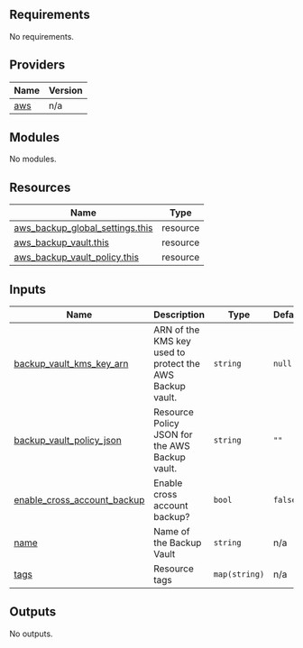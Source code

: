 <!-- BEGIN_TF_DOCS -->
## Requirements

No requirements.

## Providers

| Name | Version |
|------|---------|
| <a name="provider_aws"></a> [aws](#provider\_aws) | n/a |

## Modules

No modules.

## Resources

| Name | Type |
|------|------|
| [aws_backup_global_settings.this](https://registry.terraform.io/providers/hashicorp/aws/latest/docs/resources/backup_global_settings) | resource |
| [aws_backup_vault.this](https://registry.terraform.io/providers/hashicorp/aws/latest/docs/resources/backup_vault) | resource |
| [aws_backup_vault_policy.this](https://registry.terraform.io/providers/hashicorp/aws/latest/docs/resources/backup_vault_policy) | resource |

## Inputs

| Name | Description | Type | Default | Required |
|------|-------------|------|---------|:--------:|
| <a name="input_backup_vault_kms_key_arn"></a> [backup\_vault\_kms\_key\_arn](#input\_backup\_vault\_kms\_key\_arn) | ARN of the KMS key used to protect the AWS Backup vault. | `string` | `null` | no |
| <a name="input_backup_vault_policy_json"></a> [backup\_vault\_policy\_json](#input\_backup\_vault\_policy\_json) | Resource Policy JSON for the AWS Backup vault. | `string` | `""` | no |
| <a name="input_enable_cross_account_backup"></a> [enable\_cross\_account\_backup](#input\_enable\_cross\_account\_backup) | Enable cross account backup? | `bool` | `false` | no |
| <a name="input_name"></a> [name](#input\_name) | Name of the Backup Vault | `string` | n/a | yes |
| <a name="input_tags"></a> [tags](#input\_tags) | Resource tags | `map(string)` | n/a | yes |

## Outputs

No outputs.
<!-- END_TF_DOCS -->